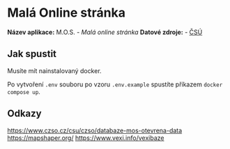 # Malá Online stránka

**Název aplikace:** M.O.S. - *Malá online stránka*
**Datové zdroje:**
    - [ČSÚ](https://www.czso.cz/csu/czso/databaze-mos-otevrena-data)

## Jak spustit

Musíte mít nainstalovaný docker.

Po vytvoření `.env` souboru po vzoru `.env.example` spustíte příkazem `docker compose up`.

## Odkazy

<https://www.czso.cz/csu/czso/databaze-mos-otevrena-data>
<https://mapshaper.org/>
<https://www.vexi.info/vexibaze>
